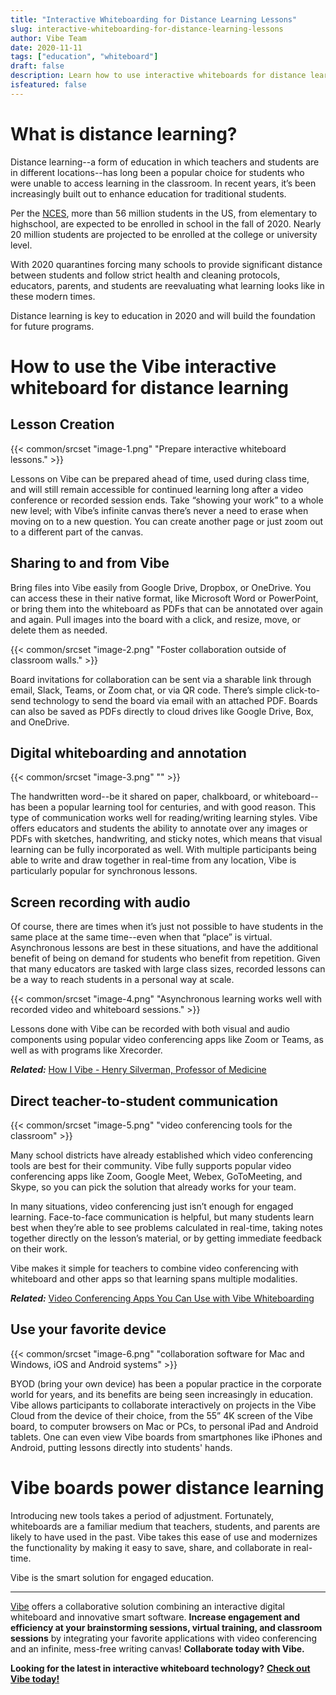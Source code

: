 ```yaml
---
title: "Interactive Whiteboarding for Distance Learning Lessons"
slug: interactive-whiteboarding-for-distance-learning-lessons
author: Vibe Team
date: 2020-11-11
tags: ["education", "whiteboard"]
draft: false
description: Learn how to use interactive whiteboards for distance learning and in the classroom.
isfeatured: false
---
```



# What is distance learning? 

Distance learning--a form of education in which teachers and students are in different locations--has long been a popular choice for students who were unable to access learning in the classroom. In recent years, it’s been increasingly built out to enhance education for traditional students. 

Per the [NCES](https://nces.ed.gov/fastfacts/display.asp?id=372#:~:text=Total%20public%20elementary%20and%20secondary,expected%20to%20include%20(source)%3A), more than 56 million students in the US, from elementary to highschool, are expected to be enrolled in school in the fall of 2020. Nearly 20 million students are projected to be enrolled at the college or university level. 

With 2020 quarantines forcing many schools to provide significant distance between students and follow strict health and cleaning protocols, educators, parents, and students are reevaluating what learning looks like in these modern times. 

Distance learning is key to education in 2020 and will build the foundation for future programs.


# How to use the Vibe interactive whiteboard for distance learning
## Lesson Creation
{{< common/srcset "image-1.png" "Prepare interactive whiteboard lessons." >}}


Lessons on Vibe can be prepared ahead of time, used during class time, and will still remain accessible for continued learning long after a video conference or recorded session ends. Take “showing your work” to a whole new level; with Vibe’s infinite canvas there’s never a need to erase when moving on to a new question. You can create another page or just zoom out to a different part of the canvas.


## Sharing to and from Vibe 

Bring files into Vibe easily from Google Drive, Dropbox, or OneDrive. You can access these in their native format, like Microsoft Word or PowerPoint, or bring them into the whiteboard as PDFs that can be annotated over again and again. Pull images into the board with a click, and resize, move, or delete them as needed. 

{{< common/srcset "image-2.png" "Foster collaboration outside of classroom walls." >}}


Board invitations for collaboration can be sent via a sharable link through email, Slack, Teams, or Zoom chat, or via QR code. There’s simple click-to-send technology to send the board via email with an attached PDF. Boards can also be saved as PDFs directly to cloud drives like Google Drive, Box, and OneDrive.


## Digital whiteboarding and annotation 
{{< common/srcset "image-3.png" "" >}}


The handwritten word--be it shared on paper, chalkboard, or whiteboard--has been a popular learning tool for centuries, and with good reason. This type of communication works well for reading/writing learning styles. Vibe offers educators and students the ability to annotate over any images or PDFs with sketches, handwriting, and sticky notes, which means that visual learning can be fully incorporated as well. With multiple participants being able to write and draw together in real-time from any location, Vibe is particularly popular for synchronous lessons.


## Screen recording with audio 

Of course, there are times when it’s just not possible to have students in the same place at the same time--even when that “place” is virtual. Asynchronous lessons are best in these situations, and have the additional benefit of being on demand for students who benefit from repetition. Given that many educators are tasked with large class sizes, recorded lessons can be a way to reach students in a personal way at scale. 

{{< common/srcset "image-4.png" "Asynchronous learning works well with recorded video and whiteboard sessions." >}}


Lessons done with Vibe can be recorded with both visual and audio components using popular video conferencing apps like Zoom or Teams, as well as with programs like Xrecorder.

***Related:*** [How I Vibe - Henry Silverman, Professor of Medicine](https://vibe.us/blog/how-i-vibe-henry-silverman-professor-of-medicine/)

## Direct teacher-to-student communication
{{< common/srcset "image-5.png" "video conferencing tools for the classroom" >}}


Many school districts have already established which video conferencing tools are best for their community. Vibe fully supports popular video conferencing apps like Zoom, Google Meet, Webex, GoToMeeting, and Skype, so you can pick the solution that already works for your team.

In many situations, video conferencing just isn’t enough for engaged learning. Face-to-face communication is helpful, but many students learn best when they’re able to see problems calculated in real-time, taking notes together directly on the lesson’s material, or by getting immediate feedback on their work.

Vibe makes it simple for teachers to combine video conferencing with whiteboard and other apps so that learning spans multiple modalities.

***Related:*** [Video Conferencing Apps You Can Use with Vibe Whiteboarding](https://vibe.us/blog/video-conferencing-apps-with-whiteboard/)


## Use your favorite device 
{{< common/srcset "image-6.png" "collaboration software for Mac and Windows, iOS and Android systems" >}}


BYOD (bring your own device) has been a popular practice in the corporate world for years, and its benefits are being seen increasingly in education. Vibe allows participants to collaborate interactively on projects in the Vibe Cloud from the device of their choice, from the 55” 4K screen of the Vibe board, to computer browsers on Mac or PCs, to personal iPad and Android tablets. One can even view Vibe boards from smartphones like iPhones and Android, putting lessons directly into students' hands.


# Vibe boards power distance learning

Introducing new tools takes a period of adjustment. Fortunately, whiteboards are a familiar medium that teachers, students, and parents are likely to have used in the past. Vibe takes this ease of use and modernizes the functionality by making it easy to save, share, and collaborate in real-time.

Vibe is the smart solution for engaged education.



----------

[Vibe](https://vibe.us/) offers a collaborative solution combining an interactive digital whiteboard and innovative smart software. **Increase engagement and efficiency at your brainstorming sessions, virtual training, and classroom sessions** by integrating your favorite applications with video conferencing and an infinite, mess-free writing canvas! **Collaborate today with Vibe.**

**Looking for the latest in interactive whiteboard technology?** [**Check out Vibe today!**](https://vibe.us/order/)
